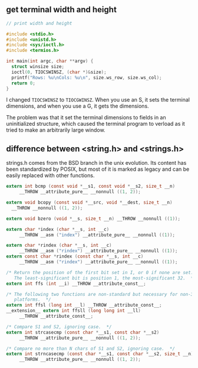 ## get terminal width and height

```c
// print width and height

#include <stdio.h>
#include <unistd.h>
#include <sys/ioctl.h>
#include <termios.h>

int main(int argc, char **argv) {
  struct winsize size;
  ioctl(0, TIOCSWINSZ, (char *)&size);
  printf("Rows: %u\nCols: %u\n", size.ws_row, size.ws_col);
  return 0;
}

```

I changed `TIOCSWINSZ` to `TIOCGWINSZ`. When you use an S, it sets the terminal dimensions, and when you use a G, it gets the dimensions.

The problem was that it set the terminal dimensions to fields in an uninitialized structure, which caused the terminal program to verload as it tried to make an arbitrarily large window.


## difference between <string.h> and <strings.h>

strings.h comes from the BSD branch in the unix evolution. Its content has been standardized by POSIX, but most of it is marked as legacy and can be easily replaced with other functions.

```c
extern int bcmp (const void *__s1, const void *__s2, size_t __n)
     __THROW __attribute_pure__ __nonnull ((1, 2));

extern void bcopy (const void *__src, void *__dest, size_t __n)
  __THROW __nonnull ((1, 2));

extern void bzero (void *__s, size_t __n) __THROW __nonnull ((1));

extern char *index (char *__s, int __c)
     __THROW __asm ("index") __attribute_pure__ __nonnull ((1));

extern char *rindex (char *__s, int __c)
     __THROW __asm ("rindex") __attribute_pure__ __nonnull ((1));
extern const char *rindex (const char *__s, int __c)
     __THROW __asm ("rindex") __attribute_pure__ __nonnull ((1));

/* Return the position of the first bit set in I, or 0 if none are set.
   The least-significant bit is position 1, the most-significant 32.  */
extern int ffs (int __i) __THROW __attribute_const__;

/* The following two functions are non-standard but necessary for non-32 bit
   platforms.  */
extern int ffsl (long int __l) __THROW __attribute_const__;
__extension__ extern int ffsll (long long int __ll)
     __THROW __attribute_const__;

/* Compare S1 and S2, ignoring case.  */
extern int strcasecmp (const char *__s1, const char *__s2)
     __THROW __attribute_pure__ __nonnull ((1, 2));

/* Compare no more than N chars of S1 and S2, ignoring case.  */
extern int strncasecmp (const char *__s1, const char *__s2, size_t __n)
     __THROW __attribute_pure__ __nonnull ((1, 2));
```
